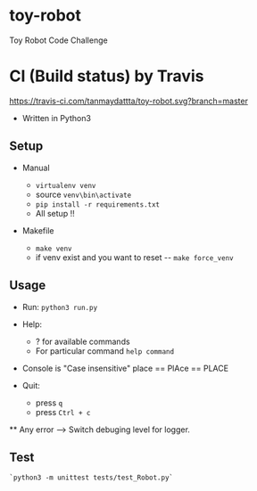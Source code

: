
# toy-robot


Toy Robot Code Challenge
# CI (Build status) by Travis
https://travis-ci.com/tanmaydattta/toy-robot.svg?branch=master

* Written in Python3

## Setup
- Manual
    - `virtualenv venv`
    - source `venv\bin\activate`
    - `pip install -r requirements.txt`
    - All setup !!

- Makefile
    - `make venv`
    - if venv exist and you want to reset
        -- `make force_venv`

## Usage
* Run:
    `python3 run.py` 
* Help: 
    - ? for available commands
    - For particular command
      `help command`

* Console is "Case insensitive" place == PlAce == PLACE

* Quit:
    - press `q`
    - press `Ctrl + c`
 

** Any error --> Switch debuging level for logger.

## Test
    `python3 -m unittest tests/test_Robot.py`

